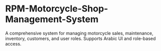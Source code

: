 # RPM-Motorcycle-Shop-Management-System
A comprehensive system for managing motorcycle sales, maintenance, inventory, customers, and user roles. Supports Arabic UI and role-based access.
